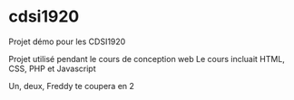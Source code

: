 # cdsi1920
Projet démo pour les CDSI1920

Projet utilisé pendant le cours de conception web
Le cours incluait HTML, CSS, PHP et Javascript



Un, deux, Freddy te coupera en 2

